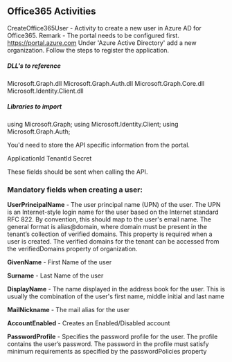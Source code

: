 ## Office365 Activities

CreateOffice365User - Activity to create a new user in Azure AD for Office365.
Remark - The portal needs to be configured first. https://portal.azure.com
Under 'Azure Active Directory' add a new organization. Follow the steps to register the application.

##### DLL's to reference
Microsoft.Graph.dll
Microsoft.Graph.Auth.dll
Microsoft.Graph.Core.dll
Microsoft.Identity.Client.dll

##### Libraries to import
using Microsoft.Graph;
using Microsoft.Identity.Client;
using Microsoft.Graph.Auth;

You'd need to store the API specific information from the portal.

ApplicationId
TenantId
Secret

These fields should be sent when calling the API.

### Mandatory fields when creating a user:
**UserPrincipalName** - The user principal name (UPN) of the user.
                        The UPN is an Internet-style login name for the user based on the Internet standard
                        RFC 822. By convention, this should map to the user's email name. The general
                        format is alias@domain, where domain must be present in the tenant’s collection
                        of verified domains. This property is required when a user is created. The verified
                        domains for the tenant can be accessed from the verifiedDomains property of organization.
                    
**GivenName** -         First Name of the user

**Surname** -           Last Name of the user

**DisplayName** -       The name displayed in the address book for the user.
                        This is usually the combination of the user's first name, middle initial and last name
                    
**MailNickname** -      The mail alias for the user

**AccountEnabled** -    Creates an Enabled/Disabled account

**PasswordProfile** -   Specifies the password profile for the user. The profile contains the user’s password.
                        The password in the profile must satisfy minimum requirements as specified by the passwordPolicies property
